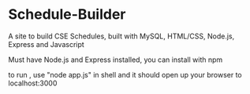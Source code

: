 # Schedule-Builder
A site to build CSE Schedules, built with MySQL, HTML/CSS, Node.js, Express and Javascript

Must have Node.js and Express installed, you can install with npm

to run , use "node app.js" in shell and it should open up your browser to localhost:3000

